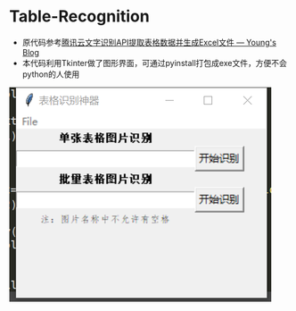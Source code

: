 # Table-Recognition
- 原代码参考[腾讯云文字识别API提取表格数据并生成Excel文件 — Young's Blog](http://datascience.org.cn/2019/06/14/%E8%A1%A8%E6%A0%BC%E6%96%87%E5%AD%97%E6%8F%90%E5%8F%96/)
- 本代码利用Tkinter做了图形界面，可通过pyinstall打包成exe文件，方便不会python的人使用

![graph_sample](https://github.com/Snowing-ST/Table-Recognition/blob/master/graph_sample.png)
